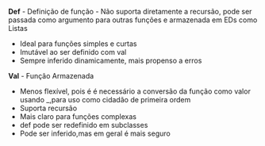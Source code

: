 **Def** - Definição de função - Não suporta diretamente a recursão, pode ser passada como argumento para outras funções e armazenada em EDs como Listas
* Ideal para funções simples e curtas
* Imutável ao ser definido com val
* Sempre inferido dinamicamente, mais propenso a erros

**Val** - Função Armazenada 
* Menos flexível, pois é é necessário a conversão da função como valor usando _,para uso como cidadão de primeira ordem
* Suporta recursão
* Mais claro para funções complexas
* def pode ser redefinido em subclasses
* Pode ser inferido,mas em geral é mais seguro